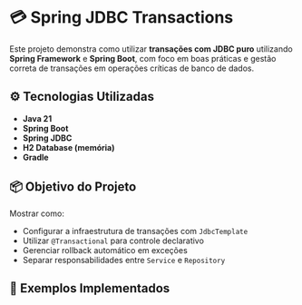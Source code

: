 # 💳 Spring JDBC Transactions

Este projeto demonstra como utilizar **transações com JDBC puro** utilizando **Spring Framework** e **Spring Boot**, com foco em boas práticas e gestão correta de transações em operações críticas de banco de dados.

## ⚙️ Tecnologias Utilizadas

- **Java 21**
- **Spring Boot**
- **Spring JDBC**
- **H2 Database (memória)**
- **Gradle**

## 📦 Objetivo do Projeto

Mostrar como:
- Configurar a infraestrutura de transações com `JdbcTemplate`
- Utilizar `@Transactional` para controle declarativo
- Gerenciar rollback automático em exceções
- Separar responsabilidades entre `Service` e `Repository`

## 🧪 Exemplos Implementados
